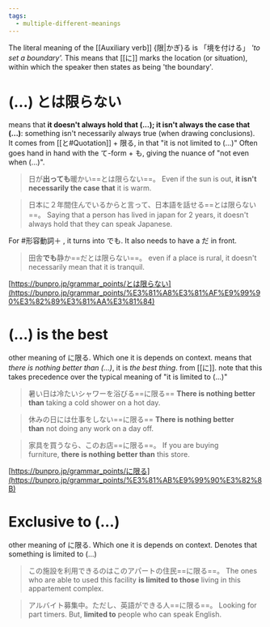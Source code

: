 ```yaml
---
tags:
  - multiple-different-meanings
---
```

The literal meaning of the [[Auxiliary verb]] {限|かぎ}る is 「境を付ける」 *'to set a boundary'.* This means that [[に]] marks the location (or situation), within which the speaker then states as being 'the boundary'. 

# (...) とは限らない
means that **it doesn't always hold that (...); it isn't always the case that (...)**: something isn't necessarily always true (when drawing conclusions).  
It comes from [[と#Quotation]] + 限る, in that "it is not limited to (...)"
Often goes hand in hand with the て-form + も, giving the nuance of "not even when (...)". 
>日が**出っても**暖かい==とは限らない==。
>Even if the sun is out, **it isn't necessarily the case that** it is warm.

>日本に２年間住んでいるからと言って、日本語を話せる==とは限らない==。
>Saying that a person has lived in japan for 2 years, it doesn't always hold that they can speak Japanese.

For #形容動詞＋ , it turns into でも. It also needs to have a だ in front.
>田舎**でも**静か==だとは限らない==。
>even if a place is rural, it doesn't necessarily mean that it is tranquil.

[https://bunpro.jp/grammar_points/とは限らない](https://bunpro.jp/grammar_points/%E3%81%A8%E3%81%AF%E9%99%90%E3%82%89%E3%81%AA%E3%81%84)

# (...) is the best
other meaning of に限る. Which one it is depends on context.
means that *there is nothing better than (...)*, it is *the best thing*.
from [[に]].
note that this takes precedence over the typical meaning of "it is limited to (...)"
>暑い日は冷たいシャワーを浴びる==に限る==
>**There is nothing better than** taking a cold shower on a hot day.

>休みの日には仕事をしない==に限る==
>**There is nothing better than** not doing any work on a day off.

>家具を買うなら、このお店==に限る==。
>If you are buying furniture, **there is nothing better than** this store.

[https://bunpro.jp/grammar_points/に限る](https://bunpro.jp/grammar_points/%E3%81%AB%E9%99%90%E3%82%8B)

# Exclusive to (...) 
other meaning of に限る. Which one it is depends on context.
Denotes that something is limited to (...)
>この施設を利用できるのはこのアパートの住民==に限る==。
>The ones who are able to used this facility **is limited to those** living in this appartement complex.

>アルバイト募集中。ただし、英語ができる人==に限る==。
>Looking for part timers. But, **limited to** people who can speak English.